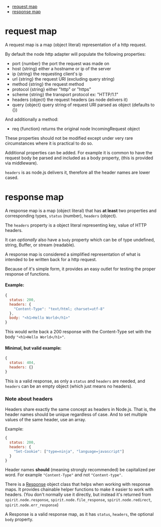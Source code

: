 - [request map](#request-map)
- [response map](#response-map)



# request map

A request map is a map (object literal) representation of a http request.

By default the node http adapter will populate the following properties:

- port {number} the port the request was made on
- host {string} either a hostname or ip of the server
- ip   {string} the requesting client's ip
- url  {string} the request URI (excluding query string)
- method   {string} the request method
- protocol {string} either "http" or "https"
- scheme   {string} the transport protocol ex: "HTTP/1.1"
- headers  {object} the request headers (as node delivers it)
- query {object} query string of request URI parsed as object (defaults to {})

And additionally a method:

- req {function} returns the original node IncomingRequest object

These properties should not be modified except under very rare circumstances where it is practical to do so.

Additional properties can be added. For example it is common to have the request body be parsed and included as a body property, (this is provided via middleware).

`headers` is as node.js delivers it, therefore all the header names are lower cased.

# response map

A response map is a map (object literal) that has __at least__ two properties and corresponding types, `status` (number), `headers` (object).

The `headers` property is a object literal representing key, value of HTTP headers.

It can _optionally_ also have a `body` property which can be of type undefined, string, Buffer, or stream (readable).

A response map is considered a simplified representation of what is intended to be written back for a http request.

Because of it's simple form, it provides an easy outlet for testing the proper response of functions.

#### Example:
```js
{
  status: 200,
  headers: {
    "Content-Type": "text/html; charset=utf-8"
  },
  body: "<h1>Hello World</h1>"
}
```
This would write back a 200 response with the Content-Type set with the body `"<h1>Hello World</h1>"`.

#### Minimal, but valid example:
```js
{
  status: 404,
  headers: {}
}
```
This is a valid response, as only a `status` and `headers` are needed, and `headers` can be an empty object (which just means no headers).


### Note about headers

Headers share exactly the same concept as headers in Node.js. That is, the header names should be unique regardless of case. And to set multiple values of the same header, use an array.

Example:
```js
{
  status: 200,
  headers: {
    "Set-Cookie": ["type=ninja", "language=javascript"]
  }
}
```

Header names __should__ (meaning strongly recommended) be capitalized per word. For example `"Content-Type"` and not `"Content-type"`.

There is a [Response](https://github.com/spirit-js/spirit/blob/master/docs/api/Response.md) object class that helps when working with response maps. It provides chainable helper functions to make it easier to work with headers. (You don't normally use it directly, but instead it's returned from `spirit.node.response`, `spirit.node.file_response`, `spirit.node.redirect`, `spirit.node.err_response`)

A Response is a valid response map, as it has `status`, `headers`, the optional `body` property.

